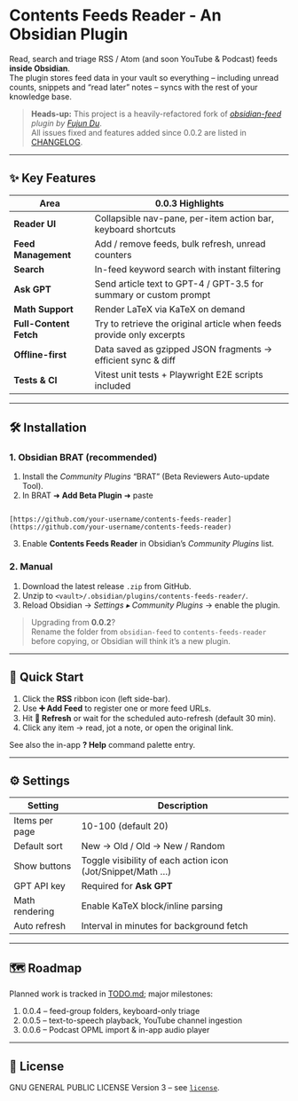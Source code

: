 # Contents Feeds Reader - An Obsidian Plugin

Read, search and triage RSS / Atom (and soon YouTube & Podcast) feeds **inside Obsidian**.  
The plugin stores feed data in your vault so everything – including unread counts, snippets and “read later” notes – syncs with the rest of your knowledge base.

> **Heads-up:** This project is a heavily-refactored fork of *[obsidian-feed](https://github.com/fjdu/obsidian-feed) plugin by [Fujun Du](https://github.com/fjdu)*.<br>
> All issues fixed and features added since 0.0.2 are listed in [CHANGELOG](./CHANGELOG.md).

---

## ✨ Key Features

| Area | 0.0.3 Highlights |
|------|------------------|
| **Reader UI** | Collapsible nav-pane, per-item action bar, keyboard shortcuts |
| **Feed Management** | Add / remove feeds, bulk refresh, unread counters |
| **Search** | In-feed keyword search with instant filtering |
| **Ask GPT** | Send article text to GPT-4 / GPT-3.5 for summary or custom prompt |
| **Math Support** | Render LaTeX via KaTeX on demand |
| **Full-Content Fetch** | Try to retrieve the original article when feeds provide only excerpts |
| **Offline-first** | Data saved as gzipped JSON fragments → efficient sync & diff |
| **Tests & CI** | Vitest unit tests + Playwright E2E scripts included |

---

## 🛠 Installation

### 1. Obsidian BRAT (recommended)
1. Install the *Community Plugins* “BRAT” (Beta Reviewers Auto-update Tool).
2. In BRAT ➜ **Add Beta Plugin** ➜ paste  
```

[https://github.com/your-username/contents-feeds-reader](https://github.com/your-username/contents-feeds-reader)

```
3. Enable **Contents Feeds Reader** in Obsidian’s *Community Plugins* list.

### 2. Manual
1. Download the latest release `.zip` from GitHub.
2. Unzip to `<vault>/.obsidian/plugins/contents-feeds-reader/`.
3. Reload Obsidian → *Settings ▸ Community Plugins* → enable the plugin.

> Upgrading from **0.0.2**?  
> Rename the folder from `obsidian-feed` to `contents-feeds-reader` before copying, or Obsidian will think it’s a new plugin.

---

## 🚀 Quick Start

1. Click the **RSS** ribbon icon (left side-bar).  
2. Use **➕ Add Feed** to register one or more feed URLs.  
3. Hit **🔄 Refresh** or wait for the scheduled auto-refresh (default 30 min).  
4. Click any item → read, jot a note, or open the original link.

See also the in-app **? Help** command palette entry.

---

## ⚙️ Settings

| Setting | Description |
|---------|-------------|
| Items per page | 10-100 (default 20) |
| Default sort | New → Old / Old → New / Random |
| Show buttons | Toggle visibility of each action icon (Jot/Snippet/Math …) |
| GPT API key | Required for **Ask GPT** |
| Math rendering | Enable KaTeX block/inline parsing |
| Auto refresh | Interval in minutes for background fetch |

---

## 🗺 Roadmap

Planned work is tracked in [TODO.md](./TODO.md); major milestones:

1. 0.0.4 – feed-group folders, keyboard-only triage  
2. 0.0.5 – text-to-speech playback, YouTube channel ingestion  
3. 0.0.6 – Podcast OPML import & in-app audio player

---

## 📝 License

GNU GENERAL PUBLIC LICENSE Version 3 – see [`license`](./license).